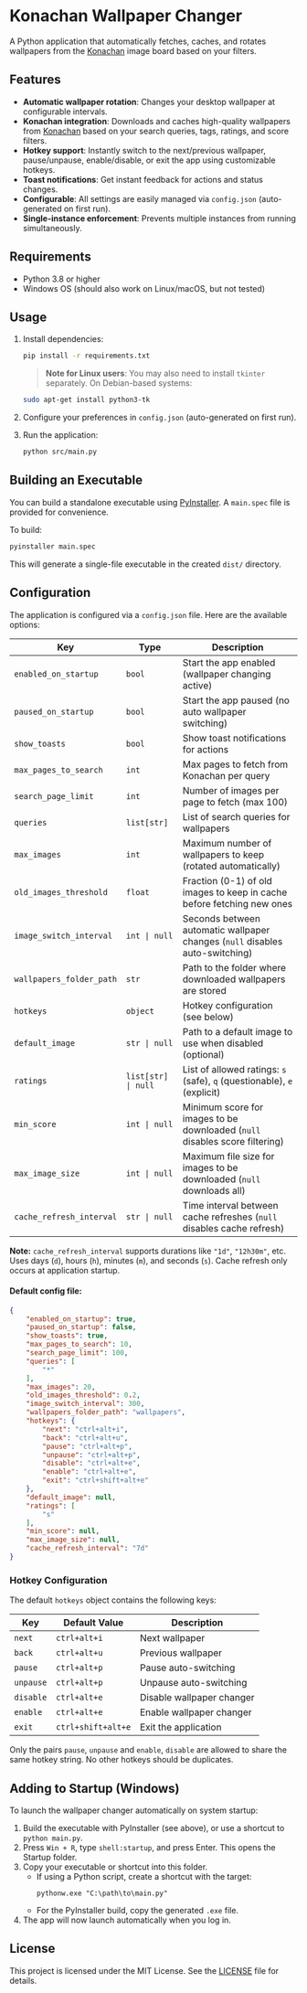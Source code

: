 # Konachan Wallpaper Changer

A Python application that automatically fetches, caches, and rotates wallpapers from the [Konachan](https://konachan.com/) image board based on your filters.

## Features

- **Automatic wallpaper rotation**: Changes your desktop wallpaper at configurable intervals.
- **Konachan integration**: Downloads and caches high-quality wallpapers from [Konachan](https://konachan.com/) based on your search queries, tags, ratings, and score filters.
- **Hotkey support**: Instantly switch to the next/previous wallpaper, pause/unpause, enable/disable, or exit the app using customizable hotkeys.
- **Toast notifications**: Get instant feedback for actions and status changes.
- **Configurable**: All settings are easily managed via `config.json` (auto-generated on first run).
- **Single-instance enforcement**: Prevents multiple instances from running simultaneously.

## Requirements

- Python 3.8 or higher
- Windows OS (should also work on Linux/macOS, but not tested)

## Usage

1. Install dependencies:
   ```sh
   pip install -r requirements.txt
   ```

   > **Note for Linux users**: You may also need to install `tkinter` separately. On Debian-based systems:

   ```sh
   sudo apt-get install python3-tk
   ```
2. Configure your preferences in `config.json` (auto-generated on first run).
3. Run the application:
   ```sh
   python src/main.py
   ```

## Building an Executable

You can build a standalone executable using [PyInstaller](https://pyinstaller.org/). A `main.spec` file is provided for convenience.

To build:

```sh
pyinstaller main.spec
```

This will generate a single-file executable in the created `dist/` directory.

## Configuration

The application is configured via a `config.json` file. Here are the available options:


| Key                      | Type                | Description                                                                  |
| ------------------------ | ------------------- | ---------------------------------------------------------------------------- |
| `enabled_on_startup`     | `bool`              | Start the app enabled (wallpaper changing active)                            |
| `paused_on_startup`      | `bool`              | Start the app paused (no auto wallpaper switching)                           |
| `show_toasts`            | `bool`              | Show toast notifications for actions                                         |
| `max_pages_to_search`    | `int`               | Max pages to fetch from Konachan per query                                   |
| `search_page_limit`      | `int`               | Number of images per page to fetch (max 100)                                 |
| `queries`                | `list[str]`         | List of search queries for wallpapers                                        |
| `max_images`             | `int`               | Maximum number of wallpapers to keep (rotated automatically)                 |
| `old_images_threshold`   | `float`             | Fraction (0-1) of old images to keep in cache before fetching new ones       |
| `image_switch_interval`  | `int \| null`       | Seconds between automatic wallpaper changes (`null` disables auto-switching) |
| `wallpapers_folder_path` | `str`               | Path to the folder where downloaded wallpapers are stored                    |
| `hotkeys`                | `object`            | Hotkey configuration (see below)                                             |
| `default_image`          | `str \| null`       | Path to a default image to use when disabled (optional)                      |
| `ratings`                | `list[str] \| null` | List of allowed ratings: `s` (safe), `q` (questionable), `e` (explicit)      |
| `min_score`              | `int \| null`       | Minimum score for images to be downloaded (`null` disables score filtering)  |
| `max_image_size`         | `int \| null`       | Maximum file size for images to be downloaded (`null` downloads all)         |
| `cache_refresh_interval` | `str \| null`       | Time interval between cache refreshes (`null` disables cache refresh)        |

**Note:** `cache_refresh_interval` supports durations like `"1d"`, `"12h30m"`, etc. Uses days (`d`), hours (`h`), minutes (`m`), and seconds (`s`). Cache refresh only occurs at application startup.


#### Default config file:

```json
{
    "enabled_on_startup": true,
    "paused_on_startup": false,
    "show_toasts": true,
    "max_pages_to_search": 10,
    "search_page_limit": 100,
    "queries": [
        "*"
    ],
    "max_images": 20,
    "old_images_threshold": 0.2,
    "image_switch_interval": 300,
    "wallpapers_folder_path": "wallpapers",
    "hotkeys": {
        "next": "ctrl+alt+i",
        "back": "ctrl+alt+u",
        "pause": "ctrl+alt+p",
        "unpause": "ctrl+alt+p",
        "disable": "ctrl+alt+e",
        "enable": "ctrl+alt+e",
        "exit": "ctrl+shift+alt+e"
    },
    "default_image": null,
    "ratings": [
        "s"
    ],
    "min_score": null,
    "max_image_size": null,
    "cache_refresh_interval": "7d"
}
```

### Hotkey Configuration

The default `hotkeys` object contains the following keys:

| Key       | Default Value      | Description               |
|-----------|--------------------|---------------------------|
| `next`    | `ctrl+alt+i`       | Next wallpaper            |
| `back`    | `ctrl+alt+u`       | Previous wallpaper        |
| `pause`   | `ctrl+alt+p`       | Pause auto-switching      |
| `unpause` | `ctrl+alt+p`       | Unpause auto-switching    |
| `disable` | `ctrl+alt+e`       | Disable wallpaper changer |
| `enable`  | `ctrl+alt+e`       | Enable wallpaper changer  |
| `exit`    | `ctrl+shift+alt+e` | Exit the application      |

Only the pairs `pause`, `unpause` and `enable`, `disable` are allowed to share the same hotkey string. No other hotkeys should be duplicates.

## Adding to Startup (Windows)

To launch the wallpaper changer automatically on system startup:

1. Build the executable with PyInstaller (see above), or use a shortcut to `python main.py`.
2. Press `Win + R`, type `shell:startup`, and press Enter. This opens the Startup folder.
3. Copy your executable or shortcut into this folder.
   - If using a Python script, create a shortcut with the target:
     ```
     pythonw.exe "C:\path\to\main.py"
     ```
   - For the PyInstaller build, copy the generated `.exe` file.
4. The app will now launch automatically when you log in.

## License

This project is licensed under the MIT License. See the [LICENSE](LICENSE) file for details.
